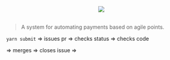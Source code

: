 <div align='center'> <img src='https://goo.gl/UxnfW1' /></div>
<br/>

> A system for automating payments based on agile points.

`yarn submit` ⇒ issues pr ⇒ checks status ⇒ checks code
 
  ⇒ merges ⇒ closes issue ⇒
